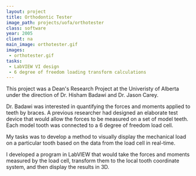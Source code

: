 ```yaml
---
layout: project
title: Orthodontic Tester
image_path: projects/uofa/orthotester
class: software
year: 2005
client: na
main_image: orthotester.gif
images:
 - orthotester.gif
tasks:
 - LabVIEW VI design
 - 6 degree of freedom loading transform calculations
---
```


This project was a Dean's Research Project at the Univeristy of Alberta under the direction of Dr. Hisham Badawi and Dr. Jason Carey.

Dr. Badawi was interested in quantifying the forces and moments applied to teeth by braces. A previous researcher had designed an elaborate test device that would allow the forces to be measured on a set of model teeth. Each model tooth was connected to a 6 degree of freedom load cell.

My tasks was to develop a method to visually display the mechanical load on a particular tooth based on the data from the load cell in real-time.

I developed a program in LabVIEW that would take the forces and moments measured by the load cell, transform them to the local tooth coordinate system, and then display the results in 3D.
